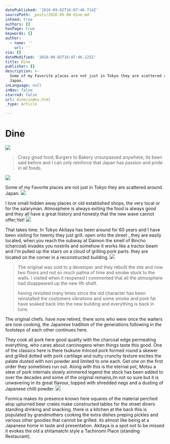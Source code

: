 ```yaml
---
datePublished: '2016-09-02T16:07:46.714Z'
sourcePath: _posts/2016-05-08-dine.md
inFeed: true
authors: []
hasPage: true
keywords: []
author:
  - name: ''
    url: ''
via: {}
dateModified: '2016-09-02T16:07:46.125Z'
title: Dine
publisher: {}
description: >-
  Some of my Favorite places are not just in Tokyo they are scattered around
  Japan.
inLanguage: null
inNav: false
starred: false
url: dine/index.html
_type: Article

---
```

# Dine
![](https://s3-us-west-2.amazonaws.com/the-grid-img/p/ba148d05b9ac459a163bf1f49101566fb88173db.jpg)

> Crazy good food; Burgers to Bakery unsurpassed anywhere, its been said before and I can only reinforce that Japan has passion and pride in all foods.

![](https://the-grid-user-content.s3-us-west-2.amazonaws.com/26a920ac-4b12-4034-9b2b-d075daccf232.jpg)

Some of my Favorite places are not just in Tokyo they are scattered around Japan.
![](https://s3-us-west-2.amazonaws.com/the-grid-img/p/17ea68dd984a4f6b27e63a70f9292dd227a08770.jpg)

I love small hidden away places or old established shops, the very local or for the salaryman. Atmosphere is always exiting the food is always good and they all have a great history and honesty that the new wave cannot offer;Yet!
![](https://the-grid-user-content.s3-us-west-2.amazonaws.com/cb66c2ab-d443-47ed-961f-3b2c7f167610.jpg)

That takes time. In Tokyo Akitaya has been around for 60 years and I have been visiting for twenty they just grill. open onto the street , they are easily located, when you reach the subway at Daimon the smell of Bincho (charcoal) invades you nostrils and somehow it works like a tractor beam and I'm pulled up the stairs on a cloud of grilling pork parts. they are located on the corner in a reconstructed building.
![](https://the-grid-user-content.s3-us-west-2.amazonaws.com/3a665b30-2d55-4bfe-89f1-469996438647.jpg)

> The original was sold to a developer and they rebuilt the site and now two floors and not so much patina of time and smoke stuck to the walls. I visited when it reopened I commented that all the atmosphere had disappeared up the new lift-shaft.
> 
> having revisited many times since the old character has been reinstalled the customers vibrations and some smoke and pork fat have soaked back into the new building and everything is back in tune.

The original chefs. have now retired, there sons who were once the waiters are now cooking, the Japanese tradition of the generations following in the footsteps of each other continues here.

They cook all pork here good quality with the charcoal edge permeating everything, who cares about carcinogens when things taste this good. One of the classics here is there tsukune minced pork formed round a skewer and grilled dotted with pork cartilage and nutty crunchy texture excites the palate dusted with nori powder and limited to one each. Get one on the first order they sometimes run out. Along with this is the eternal pot, Motsu a stew of pork internals slowly simmered legend the stock has been added to over the decades and some of the original remains,Im not so sure but it is unwavering in its great flavour, topped with shredded negs and a dusting of Japanese chilli powder.
![](https://the-grid-user-content.s3-us-west-2.amazonaws.com/11e19c26-6f66-4821-ac91-4cc7038e74eb.jpg)

Formica makes its presence known here squares of the material perched atop upturned beer crates make constructed tables for the street diners standing drinking and snacking. there is a kitchen at the back this is populated by grandmothers cooking the extra dishes preping pickles and various other goodies that cannot be grilled. its almost like being at a Japanese home in taste and presentation. Akitaya is a spot not to be missed it evokes the old a shitamatchi style a Tachinomi Place (standing Restaurant).